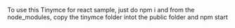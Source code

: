 To use this Tinymce for react sample, just do
npm i
and from the node_modules, copy the tinymce folder intot the public folder and 
npm start